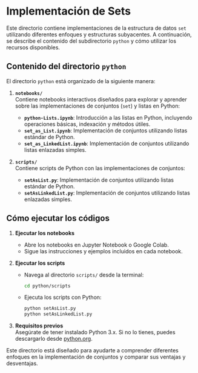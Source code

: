 # Implementación de Sets

Este directorio contiene implementaciones de la estructura de datos `set` utilizando diferentes enfoques y estructuras subyacentes. A continuación, se describe el contenido del subdirectorio `python` y cómo utilizar los recursos disponibles.

## Contenido del directorio `python`

El directorio `python` está organizado de la siguiente manera:

1. **`notebooks/`**  
   Contiene notebooks interactivos diseñados para explorar y aprender sobre las implementaciones de conjuntos (`set`) y listas en Python:
   - **`python-Lists.ipynb`**: Introducción a las listas en Python, incluyendo operaciones básicas, indexación y métodos útiles.
   - **`set_as_List.ipynb`**: Implementación de conjuntos utilizando listas estándar de Python.
   - **`set_as_LinkedList.ipynb`**: Implementación de conjuntos utilizando listas enlazadas simples.
  

2. **`scripts/`**  
   Contiene scripts de Python con las implementaciones de conjuntos:
   - **`setAsList.py`**: Implementación de conjuntos utilizando listas estándar de Python.
   - **`setAsLinkedList.py`**: Implementación de conjuntos utilizando listas enlazadas simples.

## Cómo ejecutar los códigos

1. **Ejecutar los notebooks**  
   - Abre los notebooks en Jupyter Notebook o Google Colab.
   - Sigue las instrucciones y ejemplos incluidos en cada notebook.

2. **Ejecutar los scripts**  
   - Navega al directorio `scripts/` desde la terminal:
     ```bash
     cd python/scripts
     ```
   - Ejecuta los scripts con Python:
     ```bash
     python setAsList.py
     python setAsLinkedList.py
     ```

3. **Requisitos previos**  
   Asegúrate de tener instalado Python 3.x. Si no lo tienes, puedes descargarlo desde [python.org](https://www.python.org/).

Este directorio está diseñado para ayudarte a comprender diferentes enfoques en la implementación de conjuntos y comparar sus ventajas y desventajas.



